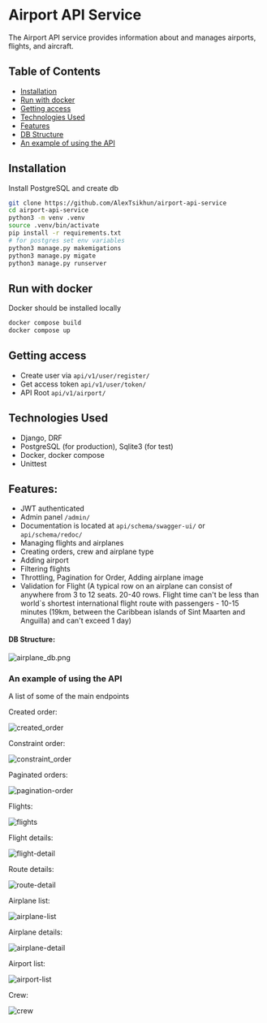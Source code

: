 # Airport API Service

The Airport API service provides information about and manages airports, flights, and aircraft.

## Table of Contents

- [Installation](#installation)
- [Run with docker](#run-with-docker)
- [Getting access](#getting-access)
- [Technologies Used](#technologies-used)
- [Features](#features)
- [DB Structure](#db-structure)
- [An example of using the API](#an-example-of-using-the-api)

## Installation

Install PostgreSQL and create db

```bash
git clone https://github.com/AlexTsikhun/airport-api-service
cd airport-api-service
python3 -m venv .venv
source .venv/bin/activate
pip install -r requirements.txt
# for postgres set env variables
python3 manage.py makemigations
python3 manage.py migate
python3 manage.py runserver

```

## Run with docker
Docker should be installed locally

```bash
docker compose build
docker compose up
```

## Getting access

- Create user via `api/v1/user/register/`
- Get access token `api/v1/user/token/`
- API Root `api/v1/airport/`

## Technologies Used

- Django, DRF
- PostgreSQL (for production), Sqlite3 (for test)
- Docker, docker compose
- Unittest

## Features:
- JWT authenticated
- Admin panel `/admin/`
- Documentation is located at `api/schema/swagger-ui/` or `api/schema/redoc/`
- Managing flights and airplanes
- Creating orders, crew and airplane type
- Adding airport
- Filtering flights
- Throttling, Pagination for Order, Adding airplane image 
- Validation for Flight (A typical row on an airplane can consist of anywhere from 3 to 12 seats.
20-40 rows. Flight time can't be less than world`s shortest international flight route with
passengers - 10-15 minutes (19km, between the Caribbean islands of Sint Maarten and Anguilla)
and can't exceed 1 day)


#### DB Structure:

![airplane_db.png](images%2Fairplane_db.png)

### An example of using the API

A list of some of the main endpoints

Created order:

![created_order](images/created_order.png)

Constraint order:

![constraint_order](images/constraint_order.png)

Paginated orders:

![pagination-order](images/pagination-order.png)

Flights:

![flights](images/flights.png)

Flight details:

![flight-detail](images/flight-detail.png)

Route details:

![route-detail](images/route-detail.png)

Airplane list:

![airplane-list](images/airplane-list.png)

Airplane details:

![airplane-detail](images/airplane-detail.png)

Airport list:

![airport-list](images/airport-list.png)

Crew:

![crew](images/crew.png)
